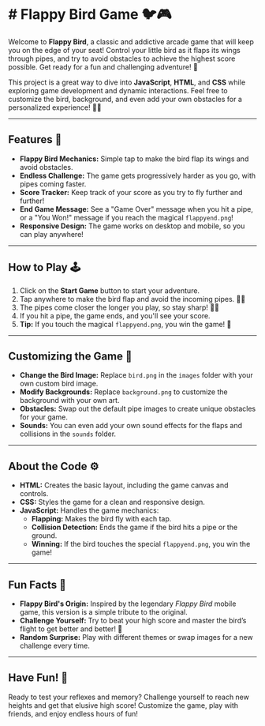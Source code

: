 # # Flappy Bird Game 🐦🎮

Welcome to **Flappy Bird**, a classic and addictive arcade game that will keep you on the edge of your seat! Control your little bird as it flaps its wings through pipes, and try to avoid obstacles to achieve the highest score possible. Get ready for a fun and challenging adventure! 🚀

This project is a great way to dive into **JavaScript**, **HTML**, and **CSS** while exploring game development and dynamic interactions. Feel free to customize the bird, background, and even add your own obstacles for a personalized experience! 🎨✨

---

## Features 🌟
- **Flappy Bird Mechanics:** Simple tap to make the bird flap its wings and avoid obstacles.
- **Endless Challenge:** The game gets progressively harder as you go, with pipes coming faster.
- **Score Tracker:** Keep track of your score as you try to fly further and further!
- **End Game Message:** See a "Game Over" message when you hit a pipe, or a "You Won!" message if you reach the magical `flappyend.png`! 
- **Responsive Design:** The game works on desktop and mobile, so you can play anywhere!

---

## How to Play 🕹️
1. Click on the **Start Game** button to start your adventure.
2. Tap anywhere to make the bird flap and avoid the incoming pipes. 🦸‍♂️
3. The pipes come closer the longer you play, so stay sharp! 🏃‍♀️
4. If you hit a pipe, the game ends, and you'll see your score.
5. **Tip:** If you touch the magical `flappyend.png`, you win the game! 🎉

---

## Customizing the Game 🎨
- **Change the Bird Image:** Replace `bird.png` in the `images` folder with your own custom bird image.
- **Modify Backgrounds:** Replace `background.png` to customize the background with your own art.
- **Obstacles:** Swap out the default pipe images to create unique obstacles for your game.
- **Sounds:** You can even add your own sound effects for the flaps and collisions in the `sounds` folder.

---

## About the Code ⚙️
- **HTML:** Creates the basic layout, including the game canvas and controls.
- **CSS:** Styles the game for a clean and responsive design.
- **JavaScript:** Handles the game mechanics:
  - **Flapping:** Makes the bird fly with each tap.
  - **Collision Detection:** Ends the game if the bird hits a pipe or the ground.
  - **Winning:** If the bird touches the special `flappyend.png`, you win the game!

---

## Fun Facts 🦄
- **Flappy Bird's Origin:** Inspired by the legendary *Flappy Bird* mobile game, this version is a simple tribute to the original.
- **Challenge Yourself:** Try to beat your high score and master the bird’s flight to get better and better! 💪
- **Random Surprise:** Play with different themes or swap images for a new challenge every time.

---

## Have Fun! 🎉
Ready to test your reflexes and memory? Challenge yourself to reach new heights and get that elusive high score! Customize the game, play with friends, and enjoy endless hours of fun!
